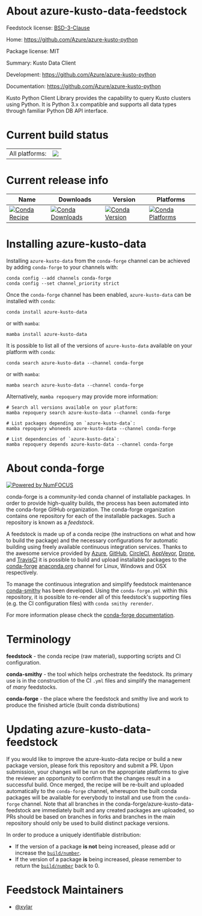 About azure-kusto-data-feedstock
================================

Feedstock license: [BSD-3-Clause](https://github.com/conda-forge/azure-kusto-data-feedstock/blob/main/LICENSE.txt)

Home: https://github.com/Azure/azure-kusto-python

Package license: MIT

Summary: Kusto Data Client

Development: https://github.com/Azure/azure-kusto-python

Documentation: https://github.com/Azure/azure-kusto-python

Kusto Python Client Library provides the capability to query Kusto clusters
using Python. It is Python 3.x compatible and supports all data types
through familiar Python DB API interface.


Current build status
====================


<table><tr><td>All platforms:</td>
    <td>
      <a href="https://dev.azure.com/conda-forge/feedstock-builds/_build/latest?definitionId=12005&branchName=main">
        <img src="https://dev.azure.com/conda-forge/feedstock-builds/_apis/build/status/azure-kusto-data-feedstock?branchName=main">
      </a>
    </td>
  </tr>
</table>

Current release info
====================

| Name | Downloads | Version | Platforms |
| --- | --- | --- | --- |
| [![Conda Recipe](https://img.shields.io/badge/recipe-azure--kusto--data-green.svg)](https://anaconda.org/conda-forge/azure-kusto-data) | [![Conda Downloads](https://img.shields.io/conda/dn/conda-forge/azure-kusto-data.svg)](https://anaconda.org/conda-forge/azure-kusto-data) | [![Conda Version](https://img.shields.io/conda/vn/conda-forge/azure-kusto-data.svg)](https://anaconda.org/conda-forge/azure-kusto-data) | [![Conda Platforms](https://img.shields.io/conda/pn/conda-forge/azure-kusto-data.svg)](https://anaconda.org/conda-forge/azure-kusto-data) |

Installing azure-kusto-data
===========================

Installing `azure-kusto-data` from the `conda-forge` channel can be achieved by adding `conda-forge` to your channels with:

```
conda config --add channels conda-forge
conda config --set channel_priority strict
```

Once the `conda-forge` channel has been enabled, `azure-kusto-data` can be installed with `conda`:

```
conda install azure-kusto-data
```

or with `mamba`:

```
mamba install azure-kusto-data
```

It is possible to list all of the versions of `azure-kusto-data` available on your platform with `conda`:

```
conda search azure-kusto-data --channel conda-forge
```

or with `mamba`:

```
mamba search azure-kusto-data --channel conda-forge
```

Alternatively, `mamba repoquery` may provide more information:

```
# Search all versions available on your platform:
mamba repoquery search azure-kusto-data --channel conda-forge

# List packages depending on `azure-kusto-data`:
mamba repoquery whoneeds azure-kusto-data --channel conda-forge

# List dependencies of `azure-kusto-data`:
mamba repoquery depends azure-kusto-data --channel conda-forge
```


About conda-forge
=================

[![Powered by
NumFOCUS](https://img.shields.io/badge/powered%20by-NumFOCUS-orange.svg?style=flat&colorA=E1523D&colorB=007D8A)](https://numfocus.org)

conda-forge is a community-led conda channel of installable packages.
In order to provide high-quality builds, the process has been automated into the
conda-forge GitHub organization. The conda-forge organization contains one repository
for each of the installable packages. Such a repository is known as a *feedstock*.

A feedstock is made up of a conda recipe (the instructions on what and how to build
the package) and the necessary configurations for automatic building using freely
available continuous integration services. Thanks to the awesome service provided by
[Azure](https://azure.microsoft.com/en-us/services/devops/), [GitHub](https://github.com/),
[CircleCI](https://circleci.com/), [AppVeyor](https://www.appveyor.com/),
[Drone](https://cloud.drone.io/welcome), and [TravisCI](https://travis-ci.com/)
it is possible to build and upload installable packages to the
[conda-forge](https://anaconda.org/conda-forge) [anaconda.org](https://anaconda.org/)
channel for Linux, Windows and OSX respectively.

To manage the continuous integration and simplify feedstock maintenance
[conda-smithy](https://github.com/conda-forge/conda-smithy) has been developed.
Using the ``conda-forge.yml`` within this repository, it is possible to re-render all of
this feedstock's supporting files (e.g. the CI configuration files) with ``conda smithy rerender``.

For more information please check the [conda-forge documentation](https://conda-forge.org/docs/).

Terminology
===========

**feedstock** - the conda recipe (raw material), supporting scripts and CI configuration.

**conda-smithy** - the tool which helps orchestrate the feedstock.
                   Its primary use is in the construction of the CI ``.yml`` files
                   and simplify the management of *many* feedstocks.

**conda-forge** - the place where the feedstock and smithy live and work to
                  produce the finished article (built conda distributions)


Updating azure-kusto-data-feedstock
===================================

If you would like to improve the azure-kusto-data recipe or build a new
package version, please fork this repository and submit a PR. Upon submission,
your changes will be run on the appropriate platforms to give the reviewer an
opportunity to confirm that the changes result in a successful build. Once
merged, the recipe will be re-built and uploaded automatically to the
`conda-forge` channel, whereupon the built conda packages will be available for
everybody to install and use from the `conda-forge` channel.
Note that all branches in the conda-forge/azure-kusto-data-feedstock are
immediately built and any created packages are uploaded, so PRs should be based
on branches in forks and branches in the main repository should only be used to
build distinct package versions.

In order to produce a uniquely identifiable distribution:
 * If the version of a package **is not** being increased, please add or increase
   the [``build/number``](https://docs.conda.io/projects/conda-build/en/latest/resources/define-metadata.html#build-number-and-string).
 * If the version of a package **is** being increased, please remember to return
   the [``build/number``](https://docs.conda.io/projects/conda-build/en/latest/resources/define-metadata.html#build-number-and-string)
   back to 0.

Feedstock Maintainers
=====================

* [@xylar](https://github.com/xylar/)


<!-- dummy commit to enable rerendering -->

